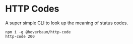 # HTTP Codes

A super simple CLI to look up the meaning of status codes.

```
npm i -g @hoverbaum/http-code
http-code 200
```
